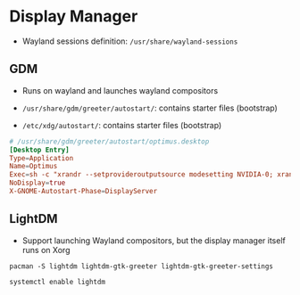# Display Manager

- Wayland sessions definition: `/usr/share/wayland-sessions`

## GDM

- Runs on wayland and launches wayland compositors

- `/usr/share/gdm/greeter/autostart/`: contains starter files (bootstrap)
- `/etc/xdg/autostart/`: contains starter files (bootstrap)

```conf
# /usr/share/gdm/greeter/autostart/optimus.desktop
[Desktop Entry]
Type=Application
Name=Optimus
Exec=sh -c "xrandr --setprovideroutputsource modesetting NVIDIA-0; xrandr --auto"
NoDisplay=true
X-GNOME-Autostart-Phase=DisplayServer
```

## LightDM

- Support launching Wayland compositors, but the display manager itself runs on Xorg

```shell
pacman -S lightdm lightdm-gtk-greeter lightdm-gtk-greeter-settings
```

```shell
systemctl enable lightdm
```

